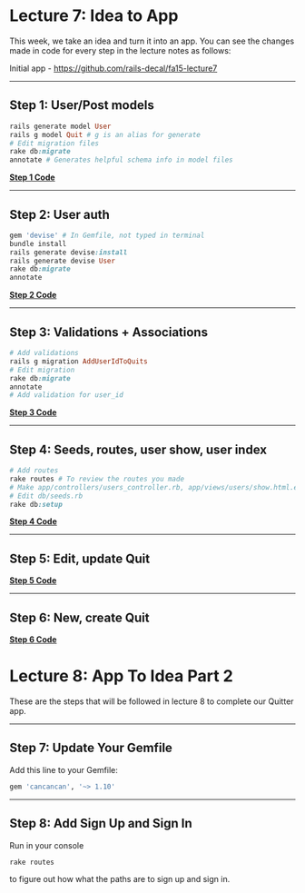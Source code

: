 Lecture 7: Idea to App
=====

This week, we take an idea and turn it into an app.
You can see the changes made in code for every step in the lecture
notes as follows:

Initial app - https://github.com/rails-decal/fa15-lecture7

------

Step 1: User/Post models
-----

```ruby
rails generate model User
rails g model Quit # g is an alias for generate
# Edit migration files
rake db:migrate
annotate # Generates helpful schema info in model files
```
[**Step 1 Code**](https://github.com/rails-decal/fa15-lecture7/commit/57308dfd12d505e2a072bfd437865f3a696d8805)

------

Step 2: User auth
-----

```ruby
gem 'devise' # In Gemfile, not typed in terminal
bundle install
rails generate devise:install
rails generate devise User
rake db:migrate
annotate
```
[**Step 2 Code**](https://github.com/rails-decal/fa15-lecture7/commit/e99cf9875e7e81f2fc0c85b0a5030f6fdbe64324)

------

Step 3: Validations + Associations
-----

```ruby
# Add validations
rails g migration AddUserIdToQuits
# Edit migration
rake db:migrate
annotate
# Add validation for user_id
```
[**Step 3 Code**](https://github.com/rails-decal/fa15-lecture7/commit/5e4e1e7de1c262820d54014935c3585e9ffdbe7c)

------

Step 4: Seeds, routes, user show, user index
-----

```ruby
# Add routes
rake routes # To review the routes you made
# Make app/controllers/users_controller.rb, app/views/users/show.html.erb
# Edit db/seeds.rb
rake db:setup
```
[**Step 4 Code**](https://github.com/rails-decal/fa15-lecture7/commit/7429c5e1a19e6747a7b3b1e5da2ae714e98e3ecf)

------

Step 5: Edit, update Quit
-----

[**Step 5 Code**](https://github.com/rails-decal/fa15-lecture7/commit/8a4f4758fbea6474e0f4fb8c4e3437ab11b18dea)

------

Step 6: New, create Quit
-----

[**Step 6 Code**](https://github.com/rails-decal/fa15-lecture7/commit/da11ef12a55763d719c80a5dd54198096d84c98e)

# Lecture 8: App To Idea Part 2
These are the steps that will be followed in lecture 8 to complete our Quitter app.


------

Step 7: Update Your Gemfile
-----

Add this line to your Gemfile:
```ruby
gem 'cancancan', '~> 1.10'
```

------

Step 8: Add Sign Up and Sign In
-----

Run in your console
```
rake routes
```
to figure out how what the paths are to sign up and sign in.
